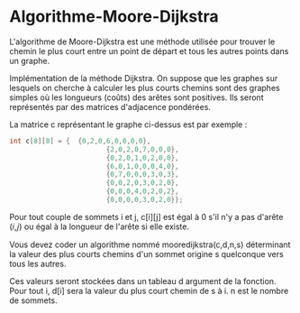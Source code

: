 # Algorithme-Moore-Dijkstra  
L'algorithme de Moore-Dijkstra est une méthode utilisée pour trouver le chemin le plus court entre un point de départ et tous les autres points dans un graphe.  
  
Implémentation de la méthode Dijkstra. On suppose que les graphes sur lesquels on cherche à calculer les plus courts chemins sont des graphes simples où les longueurs (coûts) des arêtes sont positives. Ils seront représentés par des matrices d'adjacence pondérées.  

La matrice c représentant le graphe ci-dessus est par exemple :  

```cpp
int c[8][8] = {  {0,2,0,6,0,0,0,0},
                        {2,0,2,0,7,0,0,0},
                        {0,2,0,1,0,2,0,0},
                        {6,0,1,0,0,0,4,0},
                        {0,7,0,0,0,3,0,3},
                        {0,0,2,0,3,0,2,0},
                        {0,0,0,4,0,2,0,2},
                        {0,0,0,0,3,0,2,0}};
```

Pour tout couple de sommets i et j, c[i][j] est égal à 0 s'il n'y a pas d'arête (𝑖,𝑗) ou égal à la longueur de l'arête si elle existe.  
  
Vous devez coder un algorithme nommé mooredijkstra(c,d,n,s) déterminant la valeur des plus courts chemins d'un sommet origine s quelconque vers tous les autres.  
  
Ces valeurs seront stockées dans un tableau d argument de la fonction. Pour tout i, d[i] sera la valeur du plus court chemin de s à i. n est le nombre de sommets.  
